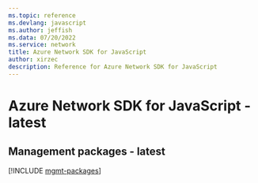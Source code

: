 ```yaml
---
ms.topic: reference
ms.devlang: javascript
ms.author: jeffish
ms.data: 07/20/2022
ms.service: network
title: Azure Network SDK for JavaScript
author: xirzec
description: Reference for Azure Network SDK for JavaScript
---
```

# Azure Network SDK for JavaScript - latest

## Management packages - latest
[!INCLUDE [mgmt-packages](network-mgmt-index.md)]
